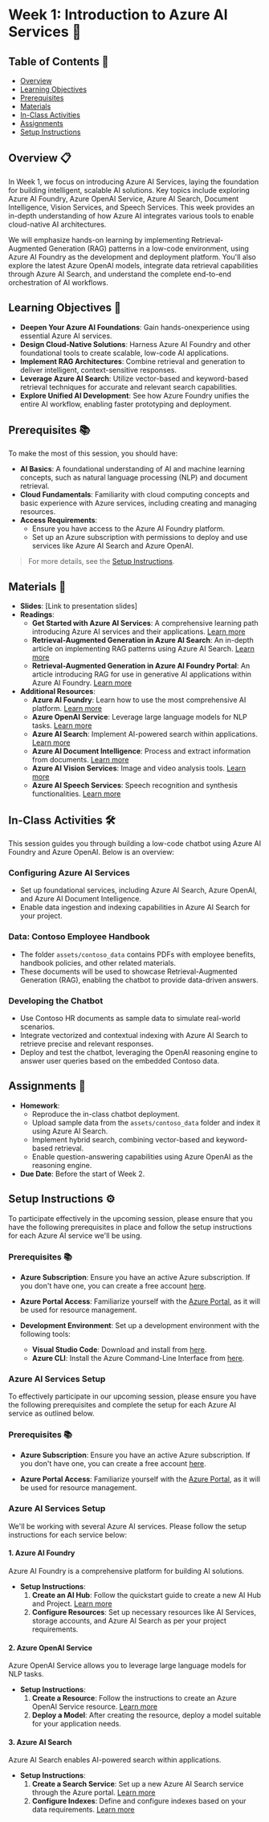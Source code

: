 # Week 1: Introduction to Azure AI Services 📘

## Table of Contents 📑
- [Overview](#overview-📋)
- [Learning Objectives](#learning-objectives-🎯)
- [Prerequisites](#prerequisites-📚)
- [Materials](#materials-📂)
- [In-Class Activities](#in-class-activities-🛠️)
- [Assignments](#assignments-📝)
- [Setup Instructions](#setup-instructions-⚙️)

## Overview 📋
In Week 1, we focus on introducing Azure AI Services, laying the foundation for building intelligent, scalable AI solutions. Key topics include exploring Azure AI Foundry, Azure OpenAI Service, Azure AI Search, Document Intelligence, Vision Services, and Speech Services. This week provides an in-depth understanding of how Azure AI integrates various tools to enable cloud-native AI architectures.

We will emphasize hands-on learning by implementing Retrieval-Augmented Generation (RAG) patterns in a low-code environment, using Azure AI Foundry as the development and deployment platform. You'll also explore the latest Azure OpenAI models, integrate data retrieval capabilities through Azure AI Search, and understand the complete end-to-end orchestration of AI workflows.

## Learning Objectives 🎯
- **Deepen Your Azure AI Foundations**: Gain hands-onexperience using essential Azure AI services.  
- **Design Cloud-Native Solutions**: Harness Azure AI Foundry and other foundational tools to create scalable, low-code AI applications.  
- **Implement RAG Architectures**: Combine retrieval and generation to deliver intelligent, context-sensitive responses.  
- **Leverage Azure AI Search**: Utilize vector-based and keyword-based retrieval techniques for accurate and relevant search capabilities.  
- **Explore Unified AI Development**: See how Azure Foundry unifies the entire AI workflow, enabling faster prototyping and deployment.  

## Prerequisites 📚
To make the most of this session, you should have:

- **AI Basics**: A foundational understanding of AI and machine learning concepts, such as natural language processing (NLP) and document retrieval.
- **Cloud Fundamentals**: Familiarity with cloud computing concepts and basic experience with Azure services, including creating and managing resources.
- **Access Requirements**:
  - Ensure you have access to the Azure AI Foundry platform.
  - Set up an Azure subscription with permissions to deploy and use services like Azure AI Search and Azure OpenAI.
> For more details, see the [Setup Instructions](#setup-instructions-⚙️).

## Materials 📂
- **Slides**: [Link to presentation slides]
- **Readings**: 
    - **Get Started with Azure AI Services**: A comprehensive learning path introducing Azure AI services and their applications. [Learn more](https://learn.microsoft.com/en-us/training/paths/get-started-azure-ai/)
    - **Retrieval-Augmented Generation in Azure AI Search**: An in-depth article on implementing RAG patterns using Azure AI Search. [Learn more](https://learn.microsoft.com/en-us/azure/search/retrieval-augmented-generation-overview)
    - **Retrieval-Augmented Generation in Azure AI Foundry Portal**: An article introducing RAG for use in generative AI applications within Azure AI Foundry. [Learn more](https://learn.microsoft.com/en-us/azure/ai-studio/concepts/retrieval-augmented-generation)
- **Additional Resources**: 
    - **Azure AI Foundry**: Learn how to use the most comprehensive AI platform. [Learn more](https://learn.microsoft.com/en-us/azure/ai-studio/)
    - **Azure OpenAI Service**: Leverage large language models for NLP tasks. [Learn more](https://azure.microsoft.com/en-us/products/ai-services/openai-service)
    - **Azure AI Search**: Implement AI-powered search within applications. [Learn more](https://learn.microsoft.com/en-us/azure/search/search-what-is-azure-search)
    - **Azure AI Document Intelligence**: Process and extract information from documents. [Learn more](https://azure.microsoft.com/en-us/products/ai-services/ai-document-intelligence)
    - **Azure AI Vision Services**: Image and video analysis tools. [Learn more](https://learn.microsoft.com/en-us/azure/ai-services/computer-vision/)
    - **Azure AI Speech Services**: Speech recognition and synthesis functionalities. [Learn more](https://learn.microsoft.com/en-us/azure/ai-services/speech-service/)

## In-Class Activities 🛠️
This session guides you through building a low-code chatbot using Azure AI Foundry and Azure OpenAI. Below is an overview:

### Configuring Azure AI Services
- Set up foundational services, including Azure AI Search, Azure OpenAI, and Azure AI Document Intelligence.
- Enable data ingestion and indexing capabilities in Azure AI Search for your project.

### Data: Contoso Employee Handbook
- The folder `assets/contoso_data` contains PDFs with employee benefits, handbook policies, and other related materials.
- These documents will be used to showcase Retrieval-Augmented Generation (RAG), enabling the chatbot to provide data-driven answers.

### Developing the Chatbot
- Use Contoso HR documents as sample data to simulate real-world scenarios.
- Integrate vectorized and contextual indexing with Azure AI Search to retrieve precise and relevant responses.
- Deploy and test the chatbot, leveraging the OpenAI reasoning engine to answer user queries based on the embedded Contoso data.

## Assignments 📝
- **Homework**:
  - Reproduce the in-class chatbot deployment.
  - Upload sample data from the `assets/contoso_data` folder and index it using Azure AI Search.
  - Implement hybrid search, combining vector-based and keyword-based retrieval.
  - Enable question-answering capabilities using Azure OpenAI as the reasoning engine.
- **Due Date**: Before the start of Week 2.

## Setup Instructions ⚙️

To participate effectively in the upcoming session, please ensure that you have the following prerequisites in place and follow the setup instructions for each Azure AI service we'll be using.

### Prerequisites 📚

- **Azure Subscription**: Ensure you have an active Azure subscription. If you don't have one, you can create a free account [here](https://azure.microsoft.com/free/).

- **Azure Portal Access**: Familiarize yourself with the [Azure Portal](https://portal.azure.com/), as it will be used for resource management.

- **Development Environment**: Set up a development environment with the following tools:
  - **Visual Studio Code**: Download and install from [here](https://code.visualstudio.com/).
  - **Azure CLI**: Install the Azure Command-Line Interface from [here](https://learn.microsoft.com/cli/azure/install-azure-cli).

### Azure AI Services Setup

To effectively participate in our upcoming session, please ensure you have the following prerequisites and complete the setup for each Azure AI service as outlined below.

### Prerequisites 📚

- **Azure Subscription**: Ensure you have an active Azure subscription. If you don't have one, you can create a free account [here](https://azure.microsoft.com/free/).

- **Azure Portal Access**: Familiarize yourself with the [Azure Portal](https://portal.azure.com/), as it will be used for resource management.

### Azure AI Services Setup

We'll be working with several Azure AI services. Please follow the setup instructions for each service below:

#### 1. Azure AI Foundry

Azure AI Foundry is a comprehensive platform for building AI solutions.

- **Setup Instructions**:
  1. **Create an AI Hub**: Follow the quickstart guide to create a new AI Hub and Project. [Learn more](https://learn.microsoft.com/en-us/azure/ai-studio/how-to/create-projects?tabs=ai-studio)
  2. **Configure Resources**: Set up necessary resources like AI Services, storage accounts, and Azure AI Search as per your project requirements.

#### 2. Azure OpenAI Service

Azure OpenAI Service allows you to leverage large language models for NLP tasks.

- **Setup Instructions**:
  1. **Create a Resource**: Follow the instructions to create an Azure OpenAI Service resource. [Learn more](https://learn.microsoft.com/en-us/azure/ai-services/openai/how-to/create-resource)
  2. **Deploy a Model**: After creating the resource, deploy a model suitable for your application needs.

#### 3. Azure AI Search

Azure AI Search enables AI-powered search within applications.

- **Setup Instructions**:
  1. **Create a Search Service**: Set up a new Azure AI Search service through the Azure portal. [Learn more](https://learn.microsoft.com/en-us/azure/search/search-create-service-portal)
  2. **Configure Indexes**: Define and configure indexes based on your data requirements. [Learn more](https://learn.microsoft.com/en-us/azure/search/search-get-started-portal)




